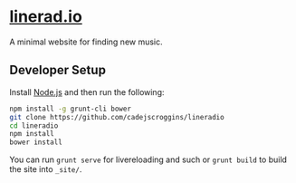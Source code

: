 # [linerad.io](https://cadejscroggins.github.io/lineradio/)

A minimal website for finding new music.

## Developer Setup

Install [Node.js](https://nodejs.org/en/) and then run the following:

```bash
npm install -g grunt-cli bower
git clone https://github.com/cadejscroggins/lineradio
cd lineradio
npm install
bower install
```

You can run `grunt serve` for livereloading and such or `grunt build` to build the site into `_site/`.
